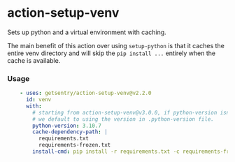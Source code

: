 action-setup-venv
==================

Sets up python and a virtual environment with caching.

The main benefit of this action over using `setup-python` is that it caches
the entire venv directory and will skip the `pip install ...` entirely
when the cache is available.

### Usage

```yaml
    - uses: getsentry/action-setup-venv@v2.2.0
      id: venv
      with:
        # starting from action-setup-venv@v3.0.0, if python-version isn't specified,
        # we default to using the version in .python-version file.
        python-version: 3.10.7
        cache-dependency-path: |
          requirements.txt
          requirements-frozen.txt
        install-cmd: pip install -r requirements.txt -c requirements-frozen.txt
```
